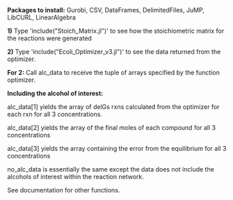 **Packages to install:**
Gurobi, CSV, DataFrames, DelimitedFiles, JuMP, LibCURL, LinearAlgebra

**1)** Type 'include("Stoich_Matrix.jl")' to see how the stoichiometric matrix for the reactions were generated

**2)** Type 'include("Ecoli_Optimizer_v3.jl")' to see the data returned from the
optimizer. 

**For 2:**
Call alc_data to receive the tuple of arrays specified by the function optimizer. 

**Including the alcohol of interest:**

alc_data[1] yields the array of delGs rxns calculated from the optimizer for each rxn for all 3 concentrations. 

alc_data[2] yields the array of the final moles of each compound for all 3 concentrations

alc_data[3] yields the array containing the error from the equilibrium for all 3 concentrations 

no_alc_data is essentially the same except the data does not include the alcohols of interest within the reaction network. 

See documentation for other functions.
